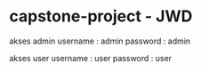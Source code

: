 # capstone-project - JWD

akses admin 
username : admin
password : admin

akses user
username : user
password : user
